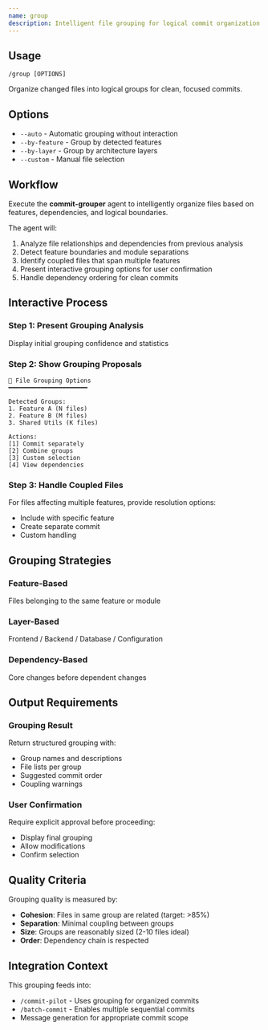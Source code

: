 ```yaml
---
name: group
description: Intelligent file grouping for logical commit organization
---
```


## Usage

```
/group [OPTIONS]
```

Organize changed files into logical groups for clean, focused commits.

## Options

- `--auto` - Automatic grouping without interaction
- `--by-feature` - Group by detected features
- `--by-layer` - Group by architecture layers
- `--custom` - Manual file selection

## Workflow

Execute the **commit-grouper** agent to intelligently organize files based on features, dependencies, and logical boundaries.

The agent will:
1. Analyze file relationships and dependencies from previous analysis
2. Detect feature boundaries and module separations
3. Identify coupled files that span multiple features
4. Present interactive grouping options for user confirmation
5. Handle dependency ordering for clean commits

## Interactive Process

### Step 1: Present Grouping Analysis
Display initial grouping confidence and statistics

### Step 2: Show Grouping Proposals
```
📁 File Grouping Options
━━━━━━━━━━━━━━━━━━━━━━

Detected Groups:
1. Feature A (N files)
2. Feature B (M files)
3. Shared Utils (K files)

Actions:
[1] Commit separately
[2] Combine groups
[3] Custom selection
[4] View dependencies
```

### Step 3: Handle Coupled Files
For files affecting multiple features, provide resolution options:
- Include with specific feature
- Create separate commit
- Custom handling

## Grouping Strategies

### Feature-Based
Files belonging to the same feature or module

### Layer-Based
Frontend / Backend / Database / Configuration

### Dependency-Based
Core changes before dependent changes

## Output Requirements

### Grouping Result
Return structured grouping with:
- Group names and descriptions
- File lists per group
- Suggested commit order
- Coupling warnings

### User Confirmation
Require explicit approval before proceeding:
- Display final grouping
- Allow modifications
- Confirm selection

## Quality Criteria

Grouping quality is measured by:
- **Cohesion**: Files in same group are related (target: >85%)
- **Separation**: Minimal coupling between groups
- **Size**: Groups are reasonably sized (2-10 files ideal)
- **Order**: Dependency chain is respected

## Integration Context

This grouping feeds into:
- `/commit-pilot` - Uses grouping for organized commits
- `/batch-commit` - Enables multiple sequential commits
- Message generation for appropriate commit scope